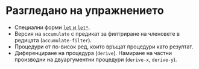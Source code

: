 Разгледано на упражнението
==========================

* Специални форми [`let` и `let*`](http://www.schemers.org/Documents/Standards/R5RS/HTML/r5rs-Z-H-7.html#%_sec_4.2.2).
* Версия на `accumulate` с предикат за филтриране на членовете в редицата (`accumulate-filter`).
* Процедури от по-висок ред, които връщат процедури като резултат.
* Диференциране на процедура (`derive`). Намиране на частни производни на двуаргументни процедури (`derive-x`, `derive-y`).
